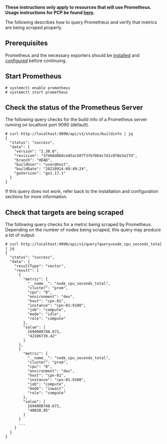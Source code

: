 **These instructions only apply to resources that will use Prometheus. Usage instructions for PCP be found [here](supremm-pcp-use.html).**

The following describes how to query Prometheus and verify
that metrics are being scraped properly.

Prerequisites
-------------
Prometheus and the necessary exporters should be [installed](supremm-install-prometheus.html)
and [configured](supremm-compute-prometheus.html) before continuing.

Start Prometheus
----------------

    # systemctl enable prometheus
    # systemctl start prometheus

Check the status of the Prometheus Server
-----------------------------------------
The following query checks for the build info of a Prometheus server
running on localhost port 9090 (default).

    # curl http://localhost:9090/api/v1/status/buildinfo | jq
    {
      "status": "success",
      "data": {
        "version": "2.30.0",
        "revision": "37468d88dce85ac507f3fb7864c7d1c078e3e27d",
        "branch": "HEAD",
        "buildUser": "user@host",
        "buildDate": "20210914-09:49:24",
        "goVersion": "go1.17.1"
      }
    }

If this query does not work, refer back to the installation
and configuration sections for more information.

Check that targets are being scraped
------------------------------------
The following query checks for a metric being scraped by Prometheus.
Depending on the number of nodes being scraped, this query may produce a lot of output.

    # curl http://localhost:9090/api/v1/query?query=node_cpu_seconds_total | jq
    {
      "status": "success",
      "data": {
        "resultType": "vector",
        "result": [
          {
            "metric": {
              "__name__": "node_cpu_seconds_total",
              "cluster": "prom",
              "cpu": "0",
              "environment": "dev",
              "host": "cpn-01",
              "instance": "cpn-01:9100",
              "job": "compute",
              "mode": "idle",
              "role": "compute"
            },
            "value": [
              1694008748.671,
              "42106739.42"
            ]
          },
          {
            "metric": {
              "__name__": "node_cpu_seconds_total",
              "cluster": "prom",
              "cpu": "0",
              "environment": "dev",
              "host": "cpn-01",
              "instance": "cpn-01:9100",
              "job": "compute",
              "mode": "iowait",
              "role": "compute"
            },
            "value": [
              1694008748.671,
              "40038.05"
            ]
          }
          ...
        ]
      }
    }

